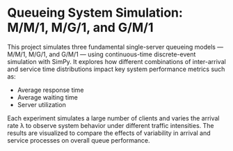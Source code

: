 # Queueing System Simulation: M/M/1, M/G/1, and G/M/1
This project simulates three fundamental single-server queueing models — M/M/1, M/G/1, and G/M/1 — using continuous-time discrete-event simulation with SimPy. It explores how different combinations of inter-arrival and service time distributions impact key system performance metrics such as:
- Average response time
- Average waiting time
- Server utilization

Each experiment simulates a large number of clients and varies the arrival rate λ to observe system behavior under different traffic intensities. The results are visualized to compare the effects of variability in arrival and service processes on overall queue performance.
